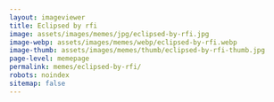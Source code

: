 ```yaml
---
layout: imageviewer
title: Eclipsed by rfi
image: assets/images/memes/jpg/eclipsed-by-rfi.jpg
image-webp: assets/images/memes/webp/eclipsed-by-rfi.webp
image-thumb: assets/images/memes/thumb/eclipsed-by-rfi-thumb.jpg
page-level: memepage
permalink: memes/eclipsed-by-rfi/
robots: noindex
sitemap: false
---
```

